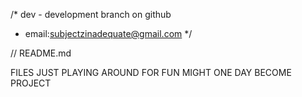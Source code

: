 /* dev - development branch on github
 *  email:subjectzinadequate@gmail.com
 */
 
// README.md

FILES JUST PLAYING AROUND FOR FUN MIGHT ONE DAY BECOME PROJECT
